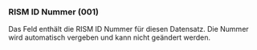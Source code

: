 ### RISM ID Nummer (001)
Das Feld enthält die RISM ID Nummer für diesen Datensatz. Die Nummer wird automatisch vergeben und kann nicht geändert werden.
